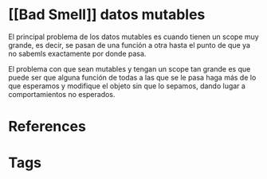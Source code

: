 # [[Bad Smell]] datos mutables
El principal problema de los datos mutables es cuando tienen un scope muy grande, es decir, se pasan de una función a otra hasta el punto de que ya no sabemls exactamente por donde pasa.

El problema con que sean mutables y tengan un scope tan grande es que puede ser que alguna función de todas a las que se le pasa haga más de lo que esperamos y modifique el objeto sin que lo sepamos, dando lugar a comportamientos no esperados. 

# References



# Tags